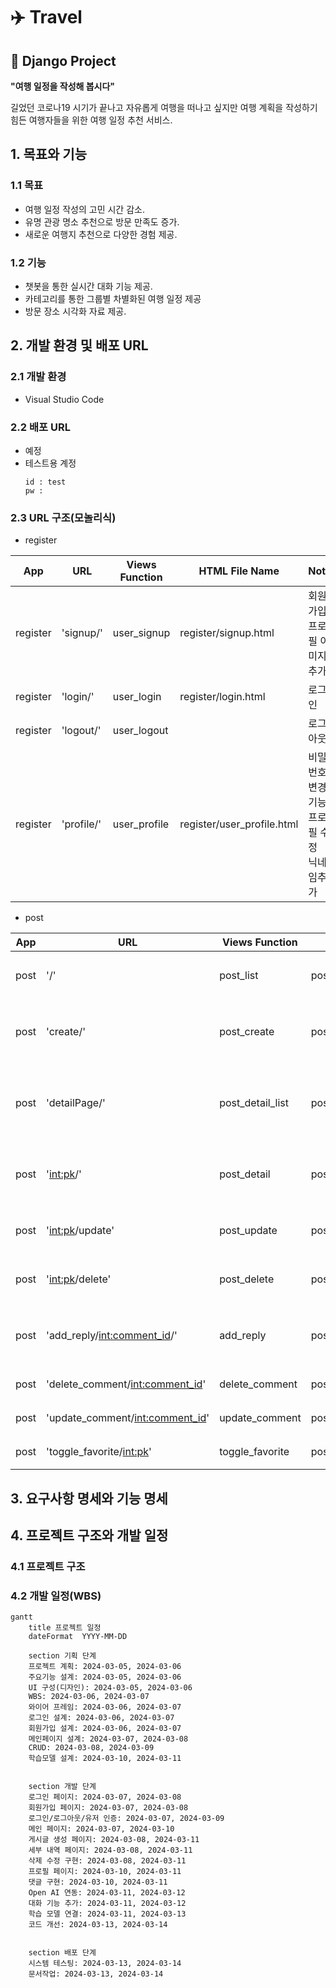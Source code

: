 # ✈️ Travel
<p align="center">
<!--이미지 공간-->
</p>

## 📝 Django Project 

<strong>"여행 일정을 작성해 봅시다"</strong>

길었던 코로나19 시기가 끝나고 자유롭게 여행을 떠나고 싶지만 여행 계획을 작성하기 힘든 여행자들을 위한 여행 일정 추천 서비스.


## 1. 목표와 기능
### 1.1 목표
- 여행 일정 작성의 고민 시간 감소.
- 유명 관광 명소 추천으로 방문 만족도 증가.
- 새로운 여행지 추천으로 다양한 경험 제공.

### 1.2 기능
- 챗봇을 통한 실시간 대화 기능 제공.
- 카테고리를 통한 그룹별 차별화된 여행 일정 제공
- 방문 장소 시각화 자료 제공.


## 2. 개발 환경 및 배포 URL
### 2.1 개발 환경
- Visual Studio Code

### 2.2 배포 URL
- 예정
- 테스트용 계정
  ```
  id : test
  pw : 
  ```

### 2.3 URL 구조(모놀리식)
- register

| App       | URL                                        | Views Function    | HTML File Name                        | Note           |
|-----------|--------------------------------------------|-------------------|---------------------------------------|----------------|
| register  | 'signup/'                                  | user_signup       | register/signup.html                  | 회원가입<br>프로필 이미지 추가         |
| register  | 'login/'                                   | user_login        | register/login.html                   | 로그인           |
| register  | 'logout/'                                  | user_logout       |                                       | 로그아웃         |
| register  | 'profile/'                                 | user_profile      | register/user_profile.html            | 비밀번호변경기능<br>프로필 수정<br>닉네임추가 |


- post

| App       | URL                                        | Views Function    | HTML File Name                        | Note           |
|-----------|--------------------------------------------|-------------------|---------------------------------------|----------------|
| post      | '/'                                        | post_list         | post/post_list.html                   | 메인 페이지     |
| post      | 'create/'                                  | post_create       | post/post_create.html                 | 게시글 생성 페이지          |
| post      | 'detailPage/'                              | post_detail_list  | post/post_detail_list.html            | 세부 내역 목록 페이지         |
| post      | '<int:pk>/'                                | post_detail       | post/post_detail.html                 | 세부 내역 페이지 |
| post      | '<int:pk>/update'                          | post_update       | post/post_create.html                 | 게시글 수정     |
| post      | '<int:pk>/delete'                          | post_delete       | post/post_detail.html                 | 게시글 삭제     |
| post      | 'add_reply/<int:comment_id>/'              | add_reply         | post/post_detail.html                 | 댓글 / 대댓글 생성 |
| post      | 'delete_comment/<int:comment_id>'          | delete_comment    | post/post_detail.html                 | 댓글 삭제       |
| post      | 'update_comment/<int:comment_id>'          | update_comment    | post/post_detail.html                 | 댓글 수정       |
| post      | 'toggle_favorite/<int:pk>'                 | toggle_favorite   | post/post_detail.html                 | 즐겨찾기        |



## 3. 요구사항 명세와 기능 명세 


## 4. 프로젝트 구조와 개발 일정
### 4.1 프로젝트 구조


### 4.2 개발 일정(WBS)
```mermaid
gantt
    title 프로젝트 일정
    dateFormat  YYYY-MM-DD

    section 기획 단계
    프로젝트 계획: 2024-03-05, 2024-03-06
    주요기능 설계: 2024-03-05, 2024-03-06
    UI 구성(디자인): 2024-03-05, 2024-03-06
    WBS: 2024-03-06, 2024-03-07
    와이어 프레임: 2024-03-06, 2024-03-07
    로그인 설계: 2024-03-06, 2024-03-07
    회원가입 설계: 2024-03-06, 2024-03-07
    메인페이지 설계: 2024-03-07, 2024-03-08
    CRUD: 2024-03-08, 2024-03-09
    학습모델 설계: 2024-03-10, 2024-03-11


    section 개발 단계
    로그인 페이지: 2024-03-07, 2024-03-08
    회원가입 페이지: 2024-03-07, 2024-03-08
    로그인/로그아웃/유저 인증: 2024-03-07, 2024-03-09
    메인 페이지: 2024-03-07, 2024-03-10
    게시글 생성 페이지: 2024-03-08, 2024-03-11
    세부 내역 페이지: 2024-03-08, 2024-03-11
    삭제 수정 구현: 2024-03-08, 2024-03-11
    프로필 페이지: 2024-03-10, 2024-03-11
    댓글 구현: 2024-03-10, 2024-03-11
    Open AI 연동: 2024-03-11, 2024-03-12
    대화 기능 추가: 2024-03-11, 2024-03-12
    학습 모델 연결: 2024-03-11, 2024-03-13
    코드 개선: 2024-03-13, 2024-03-14
     

    section 배포 단계
    시스템 테스팅: 2024-03-13, 2024-03-14
    문서작업: 2024-03-13, 2024-03-14
```
